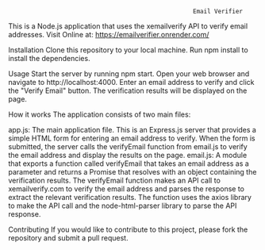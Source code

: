                                                         Email Verifier

This is a Node.js application that uses the xemailverify API to verify email addresses.
Visit Online at: https://emailverifier.onrender.com/

Installation
Clone this repository to your local machine.
Run npm install to install the dependencies.

Usage
Start the server by running npm start.
Open your web browser and navigate to http://localhost:4000.
Enter an email address to verify and click the "Verify Email" button.
The verification results will be displayed on the page.

How it works
The application consists of two main files:

app.js: The main application file. This is an Express.js server that provides a simple HTML form for entering an email address to verify. When the form is submitted, the server calls the verifyEmail function from email.js to verify the email address and display the results on the page.
email.js: A module that exports a function called verifyEmail that takes an email address as a parameter and returns a Promise that resolves with an object containing the verification results. The verifyEmail function makes an API call to xemailverify.com to verify the email address and parses the response to extract the relevant verification results. The function uses the axios library to make the API call and the node-html-parser library to parse the API response.

Contributing
If you would like to contribute to this project, please fork the repository and submit a pull request.
